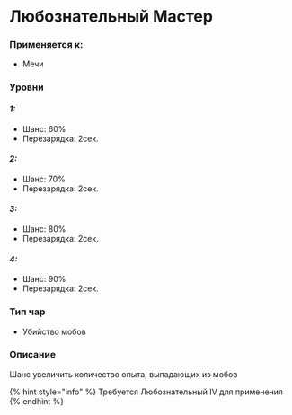 # Любознательный Мастер

### Применяется к:

* Мечи

### Уровни

#### _1:_&#x20;

* Шанс: 60%
* Перезарядка:  2сек.

#### _2:_

* Шанс: 70%
* Перезарядка:  2сек.&#x20;

#### _3:_&#x20;

* Шанс: 80%
* Перезарядка:  2сек.

#### _4:_

* Шанс: 90%
* Перезарядка:  2сек.&#x20;

### Тип чар

* Убийство мобов

### Описание

Шанс увеличить количество опыта, выпадающих из мобов&#x20;

{% hint style="info" %}
Требуется Любознательный IV для применения
{% endhint %}
